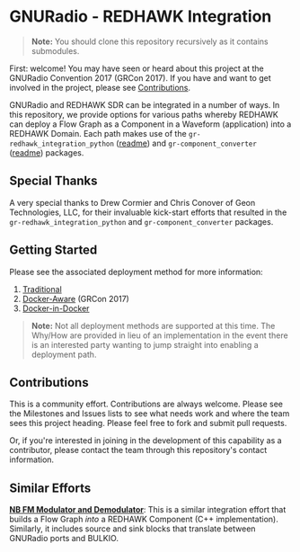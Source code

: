 # GNURadio - REDHAWK Integration

 > **Note:** You should clone this repository recursively as it contains submodules.

First: welcome!  You may have seen or heard about this project at the GNURadio Convention 2017 (GRCon 2017).  If you have and want to get involved in the project, please see [Contributions](#contributions).

GNURadio and REDHAWK SDR can be integrated in a number of ways.  In this repository, we provide options for various paths whereby REDHAWK can deploy a Flow Graph as a Component in a Waveform (application) into a REDHAWK Domain.  Each path makes use of the `gr-redhawk_integration_python` ([readme][gr-rip]) and `gr-component_converter` ([readme][gr-cc]) packages.

## Special Thanks

A very special thanks to Drew Cormier and Chris Conover of Geon Technologies, LLC, for their invaluable kick-start efforts that resulted in the `gr-redhawk_integration_python` and `gr-component_converter` packages.

## Getting Started

Please see the associated deployment method for more information:

 1. [Traditional](1-traditional/README.md)
 2. [Docker-Aware](2-docker-aware/README.md) (GRCon 2017)
 3. [Docker-in-Docker](3-docker-in-docker/README.md)

 > **Note:** Not all deployment methods are supported at this time.  The Why/How are provided in lieu of an implementation in the event there is an interested party wanting to jump straight into enabling a deployment path.

## Contributions

This is a community effort.  Contributions are always welcome.  Please see the Milestones and Issues lists to see what needs work and where the team sees this project heading.  Please feel free to fork and submit pull requests.

Or, if you're interested in joining in the development of this capability as a contributor, please contact the team through this repository's contact information.

## Similar Efforts

**[NB FM Modulator and Demodulator][gnuradio-nbfm]**: This is a similar integration effort that builds a Flow Graph _into_ a REDHAWK Component (C++ implementation).  Similarly, it includes source and sink blocks that translate between GNURadio ports and BULKIO.


[gr-rip]: https://github.com/Geontech/gr-redhawk_integration_python/blob/master/README.md
[gr-cc]: https://github.com/Geontech/gr-component_converter/blob/master/README.md
[docker-gpp]: https://github.com/GeonTech/core-framework/tree/docker-gpp
[docker-redhawk]: https://github.com/GeonTech/docker-redhawk
[docker-redhawk-ubuntu]: https://github.com/GeonTech/docker-redhawk-ubuntu
[gnuradio-nbfm]: https://github.com/rodrigo455/gnuradio-nbfm

